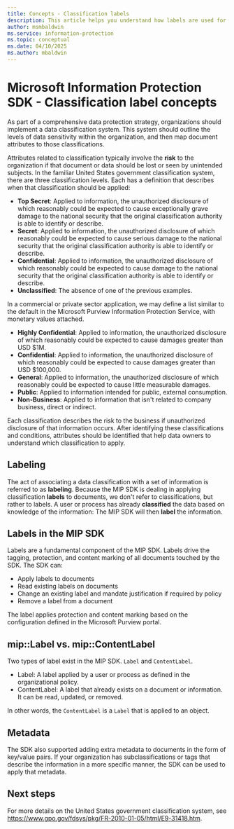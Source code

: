 ```yaml
---
title: Concepts - Classification labels
description: This article helps you understand how labels are used for data classification with the Microsoft Information Protection (MIP) SDK.
author: msmbaldwin
ms.service: information-protection
ms.topic: conceptual
ms.date: 04/10/2025
ms.author: mbaldwin
---
```


# Microsoft Information Protection SDK - Classification label concepts

As part of a comprehensive data protection strategy, organizations should implement a data classification system. This system should outline the levels of data sensitivity within the organization, and then map document attributes to those classifications.

Attributes related to classification typically involve the **risk** to the organization if that document or data should be lost or seen by unintended subjects. In the familiar United States government classification system, there are three classification levels. Each has a definition that describes when that classification should be applied:

* **Top Secret**: Applied to information, the unauthorized disclosure of which reasonably could be expected to cause exceptionally grave damage to the national security that the original classification authority is able to identify or describe.
* **Secret**: Applied to information, the unauthorized disclosure of which reasonably could be expected to cause serious damage to the national security that the original classification authority is able to identify or describe.
* **Confidential**: Applied to information, the unauthorized disclosure of which reasonably could be expected to cause damage to the national security that the original classification authority is able to identify or describe.
* **Unclassified**: The absence of one of the previous examples. 

In a commercial or private sector application, we may define a list similar to the default in the Microsoft Purview Information Protection Service, with monetary values attached.

* **Highly Confidential**: Applied to information, the unauthorized disclosure of which reasonably could be expected to cause damages greater than USD $1M.
* **Confidential**: Applied to information, the unauthorized disclosure of which reasonably could be expected to cause damages greater than USD $100,000.
* **General**: Applied to information, the unauthorized disclosure of which reasonably could be expected to cause little measurable damages.
* **Public**: Applied to information intended for public, external consumption. 
* **Non-Business**: Applied to information that isn't related to company business, direct or indirect.

Each classification describes the risk to the business if unauthorized disclosure of that information occurs. After identifying these classifications and conditions, attributes should be identified that help data owners to understand which classification to apply.

## Labeling

The act of associating a data classification with a set of information is referred to as **labeling**. Because the MIP SDK is dealing in applying classification **labels** to documents, we don't refer to classifications, but rather to labels. A user or process has already **classified** the data based on knowledge of the information: The MIP SDK will then **label** the information.

## Labels in the MIP SDK

Labels are a fundamental component of the MIP SDK. Labels drive the tagging, protection, and content marking of all documents touched by the SDK. The SDK can:

* Apply labels to documents
* Read existing labels on documents
* Change an existing label and mandate justification if required by policy
* Remove a label from a document

The label applies protection and content marking based on the configuration defined in the Microsoft Purview portal. 

## mip::Label vs. mip::ContentLabel

Two types of label exist in the MIP SDK. `Label` and `ContentLabel`.

* Label: A label applied by a user or process as defined in the organizational policy.
* ContentLabel: A label that already exists on a document or information. It can be read, updated, or removed. 

In other words, the `ContentLabel` is a `Label` that is applied to an object.

## Metadata

The SDK also supported adding extra metadata to documents in the form of key/value pairs. If your organization has subclassifications or tags that describe the information in a more specific manner, the SDK can be used to apply that metadata.

## Next steps

For more details on the United States government classification system, see https://www.gpo.gov/fdsys/pkg/FR-2010-01-05/html/E9-31418.htm.
